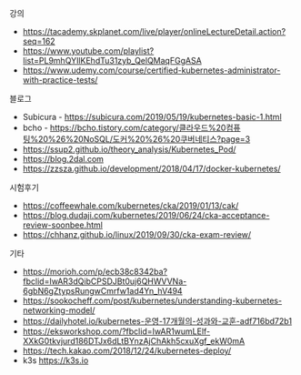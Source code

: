 강의
* https://tacademy.skplanet.com/live/player/onlineLectureDetail.action?seq=162 
* https://www.youtube.com/playlist?list=PL9mhQYIlKEhdTu31zyb_QelQMaqFGgASA 
* https://www.udemy.com/course/certified-kubernetes-administrator-with-practice-tests/ 

블로그
* Subicura - https://subicura.com/2019/05/19/kubernetes-basic-1.html
* bcho - https://bcho.tistory.com/category/클라우드%20컴퓨팅%20%26%20NoSQL/도커%20%26%20쿠버네티스?page=3
* https://ssup2.github.io/theory_analysis/Kubernetes_Pod/
* https://blog.2dal.com
* https://zzsza.github.io/development/2018/04/17/docker-kubernetes/

시험후기
  * https://coffeewhale.com/kubernetes/cka/2019/01/13/cak/
  * https://blog.dudaji.com/kubernetes/2019/06/24/cka-acceptance-review-soonbee.html
  * https://chhanz.github.io/linux/2019/09/30/cka-exam-review/

기타
 * https://morioh.com/p/ecb38c8342ba?fbclid=IwAR3dQibCPSDJBt0uj6QHWVVNa-6gbN6gZtypsRungwCmrfw1ad4Yn_hV494
 * https://sookocheff.com/post/kubernetes/understanding-kubernetes-networking-model/
 * https://dailyhotel.io/kubernetes-운영-17개월의-성과와-교훈-adf716bd72b1 
 * https://eksworkshop.com/?fbclid=IwAR1wumLElf-XXkG0tkvjurd186DTJx6dLtBYnzAjChAkh5cxuXgf_ekW0mA
 * https://tech.kakao.com/2018/12/24/kubernetes-deploy/
 * k3s https://k3s.io
